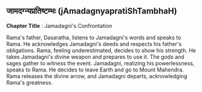 ## जामदग्न्यप्रतिष्टम्भः (jAmadagnyapratiShTambhaH)
**Chapter Title** : Jamadagni's Confrontation

Rama's father, Dasaratha, listens to Jamadagni's words and speaks to Rama. He acknowledges Jamadagni's deeds and respects his father's obligations. Rama, feeling underestimated, decides to show his strength. He takes Jamadagni's divine weapon and prepares to use it. The gods and sages gather to witness the event. Jamadagni, realizing his powerlessness, speaks to Rama. He decides to leave Earth and go to Mount Mahendra. Rama releases the divine arrow, and Jamadagni departs, acknowledging Rama's greatness.